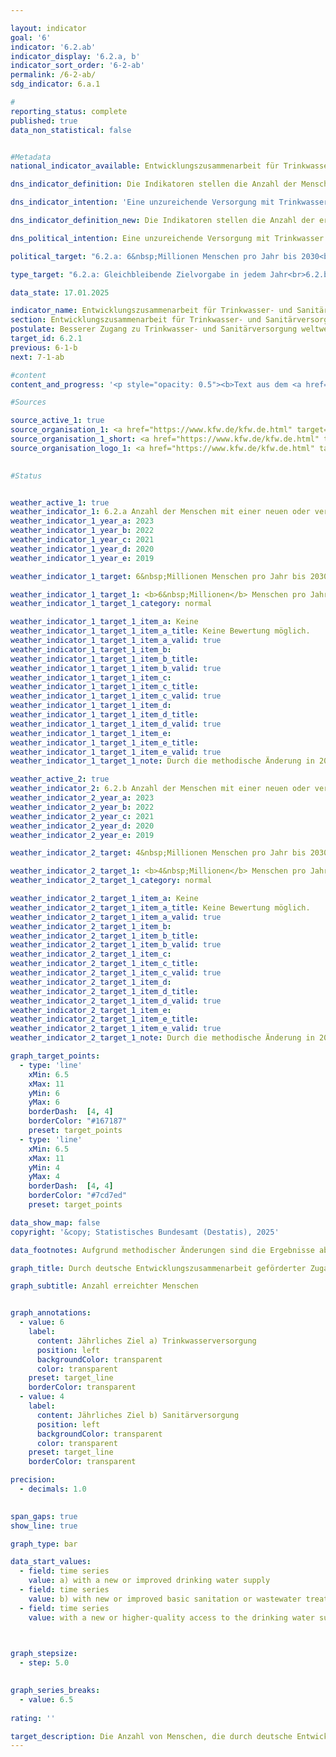 ```yaml
---

layout: indicator        
goal: '6'        
indicator: '6.2.ab'        
indicator_display: '6.2.a, b'        
indicator_sort_order: '6-2-ab'        
permalink: /6-2-ab/        
sdg_indicator: 6.a.1        

#
reporting_status: complete        
published: true        
data_non_statistical: false        


#Metadata        
national_indicator_available: Entwicklungszusammenarbeit für Trinkwasser- und Sanitärversorgung        

dns_indicator_definition: Die Indikatoren stellen die Anzahl der Menschen dar, die im jeweiligen Berichtsjahr direkt durch deutsche Unterstützung Neuzugang oder verbesserten Zugang zu Trinkwasser- (Indikator 6.2.a) und/oder Sanitärversorgung (Indikator 6.2.b) erhalten haben.        

dns_indicator_intention: 'Eine unzureichende Versorgung mit Trinkwasser und sanitären Einrichtungen hat weitreichende Auswirkungen auf die Ernährung und die Gesundheit des Menschen. Das Ziel der Bundesregierung ist daher, dass bis zum Jahr 2030&nbsp;jährlich zehn Millionen Menschen weltweit mit deutscher Unterstützung Zugang zu Trinkwasser- und Sanitärversorgung erhalten. Dieses Ziel wurde ab dem Berichtsjahr 2019&nbsp;weiter ausdifferenziert: so sollen bis 2030&nbsp;jährlich sechs Millionen Menschen weltweit mit deutscher Unterstützung direkten Zugang zur Trinkwasserversorgung <abbr title="beziehungsweise" tabindex="0">bzw.</abbr> vier Millionen Menschen weltweit mit deutscher Unterstützung direkten Zugang zur Sanitärversorgung erhalten.'        

dns_indicator_definition_new: Die Indikatoren stellen die Anzahl der erreichten Menschen (in Millionen) dar, die im jeweiligen Berichtsjahr direkt durch deutsche Unterstützung (<abbr title="Finanzielle Zusammenarbeit" tabindex="0">FZ</abbr>-Zusagen) Neuzugang oder verbesserten Zugang zu Trinkwasser- (6.2.a) und/oder Sanitärversorgung <abbr title="beziehungsweise" tabindex="0">bzw.</abbr> seit 2022&nbsp;Basissanitärversorgung oder Abwasserbehandlung (6.2.b) erhalten haben.        

dns_political_intention: Eine unzureichende Versorgung mit Trinkwasser und sanitären Einrichtungen hat weitreichende Auswirkungen auf die Ernährung, die Gesundheit des Menschen sowie auf eine nachhaltige wirtschaftliche Entwicklung in Partnerländern. Die Bundesregierung fördert daher im Rahmen der internationalen Zusammenarbeit Projekte, die einen Zugang zu Trinkwasser- und Sanitärversorgung ermöglichen.        

political_target: "6.2.a: 6&nbsp;Millionen Menschen pro Jahr bis 2030<br>6.2.b: 4&nbsp;Millionen Menschen pro Jahr bis 2030"        

type_target: "6.2.a: Gleichbleibende Zielvorgabe in jedem Jahr<br>6.2.b: Gleichbleibende Zielvorgabe in jedem Jahr"        

data_state: 17.01.2025        

indicator_name: Entwicklungszusammenarbeit für Trinkwasser- und Sanitärversorgung        
section: Entwicklungszusammenarbeit für Trinkwasser- und Sanitärversorgung        
postulate: Besserer Zugang zu Trinkwasser- und Sanitärversorgung weltweit, höhere (sichere) Qualität        
target_id: 6.2.1        
previous: 6-1-b        
next: 7-1-ab        

#content         
content_and_progress: '<p style="opacity: 0.5"><b>Text aus dem <a href="https://dns-indikatoren.de/assets/Publikationen/Indikatorenberichte/2022.pdf">Indikatorenbericht 2022&nbsp;- Stand 31.10.2022</a></b><br><br>Die Indikatoren basieren auf Angaben der Kreditanstalt für Wiederaufbau (<abbr title="Kreditanstalt für Wiederaufbau" tabindex="0">KfW</abbr>) und erfassen nur die durch Förderung von ihr erreichten Menschen. Maßnahmen weiterer Akteure (zum Beispiel Deutsche Gesellschaft für Internationale Zusammenarbeit (<abbr title="Deutsche Gesellschaft für Internationale Zusammenarbeit" tabindex="0">GIZ</abbr>) <abbr title="Gesellschaft mit beschränkter Haftung" tabindex="0">GmbH</abbr>, Bundesländer, private Akteure) werden nicht berücksichtigt. Die Indikatoren stützen sich ausschließlich auf Plangrößen für neue Finanzierungszusagen für Projekte im Bereich Trinkwasser- und Sanitärversorgung zum Zeitpunkt der Vorlage des Programmvorschlags an das Bundesministerium für wirtschaftliche Zusammenarbeit und Entwicklung (<abbr title="Bundesministerium für wirtschaftliche Zusammenarbeit und Entwicklung" tabindex="0">BMZ</abbr>). Die <abbr title="Kreditanstalt für Wiederaufbau" tabindex="0">KfW</abbr> schätzt die Anzahl an Personen, die zukünftig, das heißt nach Fertigstellung der Bauvorhaben, einen neuen oder verbesserten Zugang zu Trinkwasser- und Sanitärversorgung erhalten haben werden oder von den bereitgestellten Kapazitäten profitieren können. Ob die Menschen tatsächlich erreicht werden, ist erst nach Inbetriebnahme der Infrastrukturen konkret abschätzbar, was hier nicht abgebildet wird. Da eine Person sowohl einen neuen oder verbesserten Zugang zur Trinkwasser- als auch zur Sanitärversorgung erhalten kann, sind Doppelzählungen zwischen beiden Indikatoren und im Zeitablauf möglich. Die von der <abbr title="Kreditanstalt für Wiederaufbau" tabindex="0">KfW</abbr> zugesagten Mittel sind Zuschüsse und Darlehen&nbsp;–&nbsp;finanziert aus dem Bundeshaushalt&nbsp;–&nbsp;sowie am Kapitalmarkt aufgenommene Mittel. Empfänger sind in der Regel Entwicklungs- und Schwellenländer, sodass dieser Indikator in Beziehung zum Indikator 17.1&nbsp;„Anteil öffentlicher Entwicklungsausgaben am Bruttonationaleinkommen“ steht.<br><br>In 2019&nbsp;wurde die Erhebungsmethodik überarbeitet. Während zuvor direkt (zum Beispiel mittels eines Hausanschlusses) als auch indirekt erreichte Menschen (zum Beispiel die gesamte Bevölkerung eines Landes, das durch ein Sektorreformprogramm unterstützt wird) gezählt wurden, werden seitdem nur direkt erreichte Personen erfasst. So wurden in 2017&nbsp;19,1&nbsp;Millionen Menschen (der insgesamt 28,6&nbsp;Millionen erreichten Menschen) direkt erreicht; in 2018&nbsp;waren es 15,2&nbsp;Millionen Menschen (der insgesamt 60,3&nbsp;Millionen erreichten Menschen). Eine weitere Veränderung liegt in der anteiligen Berücksichtigung der erreichten Menschen entsprechend dem deutschen Finanzierungsanteil von Maßnahmen. So werden Beiträge von anderen Gebern oder Eigenanstrengungen des Empfängerlandes nicht berücksichtigt. Auch werden zum Beispiel keine Energieeffizienzmaßnahmen, Verbesserungen von Betriebsabläufen oder Erneuerungen von Pumpstationen gezählt, da diese nicht unmittelbar zu einer Verbesserung der Versorgung der Zielgruppe führen.<br><br>In den vergangenen Jahren waren die Plangrößen der Menschen, die mithilfe deutscher Unterstützung Zugang zu Trinkwasser- und Sanitärversorgung erlangen sollten, stets oberhalb des gesetzten Ziels von zehn Millionen Menschen. Nach der überarbeiteten Methodik liegt die Plangröße der erreichten Personen für das Jahr 2020&nbsp;mit Neu- oder verbessertem Zugang zu Trinkwasserversorgung bei 10,9&nbsp;Millionen Menschen <abbr title="beziehungsweise" tabindex="0">bzw.</abbr> 1,8&nbsp;Millionen Menschen für Abwasser- und Sanitärversorgung. Das Ziel des Indikators 6.2.a wurde für das Jahr 2020&nbsp;folglich erreicht, während der Zielwert zum Indikator 6.2.b deutlich unterschritten wurde. Im Vorjahr waren es hingegen noch über vier Millionen erreichte Menschen im Bereich Sanitärversorgung.<br><br>Die Zusagen durch die <abbr title="Kreditanstalt für Wiederaufbau" tabindex="0">KfW</abbr> im Bereich Wasser- und Sanitärversorgung sowie Abwassermanagement haben sich von 2012&nbsp;bis 2018&nbsp;um 26,0&nbsp;% auf über eine Milliarde Euro erhöht. Diese sind jedoch 2019&nbsp;und 2020&nbsp;auf zuletzt 677,1&nbsp;Millionen Euro zurückgegangen. Im Gegensatz zu den Zusagen verringerten sich die Auszahlungen, die durch die <abbr title="Kreditanstalt für Wiederaufbau" tabindex="0">KfW</abbr> erfolgten, seit 2015&nbsp;kontinuierlich auf 432,1&nbsp;Millionen Euro für das Jahr 2020. Ein Grund hierfür liegt im zeitlichen Verzug zwischen Zusagen und Auszahlungen.</p>'                

#Sources        

source_active_1: true
source_organisation_1: <a href="https://www.kfw.de/kfw.de.html" target="_blank" onclick="return confirm_alert('der KfW', 'De')">Kreditanstalt für Wiederaufbau</a>
source_organisation_1_short: <a href="https://www.kfw.de/kfw.de.html" target="_blank" onclick="return confirm_alert('der KfW', 'De')">Kreditanstalt für Wiederaufbau</a>
source_organisation_logo_1: <a href="https://www.kfw.de/kfw.de.html" target="_blank" onclick="return confirm_alert('der KfW', 'De')"><img src="https://dnsTestEnvironment.github.io/dns-indicators/public/OrgImgDe/kfw.png" alt="Kreditanstalt für Wiederaufbau" title=" Klicken Sie hier um zur Homepage der Organisation Kreditanstalt für Wiederaufbau zu gelangen." style="height:60px; width:148px; border:transparent"/></a>
        

#Status        


weather_active_1: true
weather_indicator_1: 6.2.a Anzahl der Menschen mit einer neuen oder verbesserten Trinkwasserversorgung
weather_indicator_1_year_a: 2023
weather_indicator_1_year_b: 2022
weather_indicator_1_year_c: 2021
weather_indicator_1_year_d: 2020
weather_indicator_1_year_e: 2019

weather_indicator_1_target: 6&nbsp;Millionen Menschen pro Jahr bis 2030

weather_indicator_1_target_1: <b>6&nbsp;Millionen</b> Menschen pro Jahr bis 2030
weather_indicator_1_target_1_category: normal

weather_indicator_1_target_1_item_a: Keine
weather_indicator_1_target_1_item_a_title: Keine Bewertung möglich.
weather_indicator_1_target_1_item_a_valid: true
weather_indicator_1_target_1_item_b: 
weather_indicator_1_target_1_item_b_title: 
weather_indicator_1_target_1_item_b_valid: true
weather_indicator_1_target_1_item_c: 
weather_indicator_1_target_1_item_c_title: 
weather_indicator_1_target_1_item_c_valid: true
weather_indicator_1_target_1_item_d: 
weather_indicator_1_target_1_item_d_title: 
weather_indicator_1_target_1_item_d_valid: true
weather_indicator_1_target_1_item_e: 
weather_indicator_1_target_1_item_e_title: 
weather_indicator_1_target_1_item_e_valid: true
weather_indicator_1_target_1_note: Durch die methodische Änderung in 2019&nbsp;ist ein Vergleich der Daten der Erhebungsjahre ab 2019&nbsp;mit den Vorjahren nicht möglich (Zeitreihenbruch). Die Bewertung des Indiaktors kann daher für das Berichtsjahr 2023&nbsp;nicht durchgeführt werden, da zu wenig Datenpunkte für die Bewertung zur Verfügung standen.

weather_active_2: true
weather_indicator_2: 6.2.b Anzahl der Menschen mit einer neuen oder verbesserten Basissanitärversorgung oder Abwasserbehandlung
weather_indicator_2_year_a: 2023
weather_indicator_2_year_b: 2022
weather_indicator_2_year_c: 2021
weather_indicator_2_year_d: 2020
weather_indicator_2_year_e: 2019

weather_indicator_2_target: 4&nbsp;Millionen Menschen pro Jahr bis 2030

weather_indicator_2_target_1: <b>4&nbsp;Millionen</b> Menschen pro Jahr bis 2030
weather_indicator_2_target_1_category: normal

weather_indicator_2_target_1_item_a: Keine
weather_indicator_2_target_1_item_a_title: Keine Bewertung möglich.
weather_indicator_2_target_1_item_a_valid: true
weather_indicator_2_target_1_item_b: 
weather_indicator_2_target_1_item_b_title: 
weather_indicator_2_target_1_item_b_valid: true
weather_indicator_2_target_1_item_c: 
weather_indicator_2_target_1_item_c_title: 
weather_indicator_2_target_1_item_c_valid: true
weather_indicator_2_target_1_item_d: 
weather_indicator_2_target_1_item_d_title: 
weather_indicator_2_target_1_item_d_valid: true
weather_indicator_2_target_1_item_e: 
weather_indicator_2_target_1_item_e_title: 
weather_indicator_2_target_1_item_e_valid: true
weather_indicator_2_target_1_note: Durch die methodische Änderung in 2019&nbsp;ist ein Vergleich der Daten der Erhebungsjahre ab 2019&nbsp;mit den Vorjahren nicht möglich (Zeitreihenbruch). Die Bewertung des Indiaktors kann daher für das Berichtsjahr 2023&nbsp;nicht durchgeführt werden, da zu wenig Datenpunkte für die Bewertung zur Verfügung standen.        

graph_target_points:
  - type: 'line'
    xMin: 6.5
    xMax: 11
    yMin: 6
    yMax: 6
    borderDash:  [4, 4]
    borderColor: "#167187"
    preset: target_points
  - type: 'line'
    xMin: 6.5
    xMax: 11
    yMin: 4
    yMax: 4
    borderDash:  [4, 4]
    borderColor: "#7cd7ed"
    preset: target_points        

data_show_map: false        
copyright: '&copy; Statistisches Bundesamt (Destatis), 2025'        

data_footnotes: Aufgrund methodischer Änderungen sind die Ergebnisse ab 2019&nbsp;nur eingeschränkt mit den Vorjahren vergleichbar (Zeitreihenbruch).<br>• Ab 2019&nbsp;wird die Zeitreihe für die Bereiche Trinkwasserversorgung und Sanitärversorgung getrennt ausgewiesen.<br>• Die Daten basieren auf einer Sonderauswertung und sind nicht öffentlich zugänglich.        

graph_title: Durch deutsche Entwicklungszusammenarbeit geförderter Zugang zu Trinkwasser- und Sanitärversorgung weltweit        

graph_subtitle: Anzahl erreichter Menschen        


graph_annotations:
  - value: 6
    label:
      content: Jährliches Ziel a) Trinkwasserversorgung
      position: left
      backgroundColor: transparent
      color: transparent
    preset: target_line
    borderColor: transparent
  - value: 4
    label:
      content: Jährliches Ziel b) Sanitärversorgung
      position: left
      backgroundColor: transparent
      color: transparent
    preset: target_line
    borderColor: transparent        

precision: 
  - decimals: 1.0
            

span_gaps: true        
show_line: true        

graph_type: bar                

data_start_values: 
  - field: time series
    value: a) with a new or improved drinking water supply
  - field: time series
    value: b) with new or improved basic sanitation or wastewater treatment
  - field: time series
    value: with a new or higher-quality access to the drinking water supply or connection to the sanitation supply        

        

graph_stepsize: 
  - step: 5.0
            

graph_series_breaks: 
  - value: 6.5
                                            
rating: ''        

target_description: Die Anzahl von Menschen, die durch deutsche Entwicklungszusammenarbeit eine neue oder verbesserte Trinkwasserversorgung erhalten (6.2.a) soll jedes Jahr mindestens 6&nbsp;Millionen betragen.<br><br>Die Anzahl von Menschen, die durch deutsche Entwicklungszusammenarbeit eine neue oder verbesserte Basissanitärversorgung oder Abwasserbehandlung erhalten (6.2.b) soll jedes Jahr mindestens 4&nbsp;Millionen betragen.<br><br>Keine Bewertung möglich. Zu wenig Datenpunkte.        
---
```


